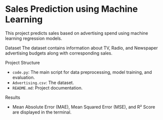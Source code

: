 # Sales Prediction using Machine Learning

This project predicts sales based on advertising spend using machine learning regression models.

Dataset
The dataset contains information about TV, Radio, and Newspaper advertising budgets along with corresponding sales.

Project Structure
- `code.py`: The main script for data preprocessing, model training, and evaluation.
- `Advertising.csv`: The dataset.
- `README.md`: Project documentation.

Results
- Mean Absolute Error (MAE), Mean Squared Error (MSE), and R² Score are displayed in the terminal.
